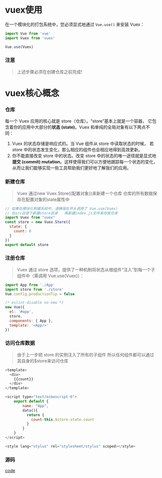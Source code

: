 # vuex使用
在一个模块化的打包系统中，您必须显式地通过 `Vue.use()` 来安装 Vuex：
``` js
import Vue from 'vue'
import Vuex from 'vuex'

Vue.use(Vuex)
```
### 注意
 > 上述步骤必须在创建仓库之前完成!

# vuex核心概念
### 仓库
每一个 Vuex 应用的核心就是 store（仓库）。“store”基本上就是一个容器，
它包含着你的应用中大部分的**状态 (state)**。Vuex 和单纯的全局对象有以下两点不同：
1. Vuex 的状态存储是响应式的。当 Vue 组件从 store 中读取状态的时候，
    若 store 中的状态发生变化，那么相应的组件也会相应地得到高效更新。
2. 你不能直接改变 store 中的状态。改变 store 中的状态的唯一途径就是显式地
    **提交 (commit) mutation**。这样使得我们可以方便地跟踪每一个状态的变化，
    从而让我们能够实现一些工具帮助我们更好地了解我们的应用。


### 新建仓库
> Vuex  通过new Vuex.Store({配置对象})来新建一个仓库
> 仓库的所有数据保存在配置对象的state属性中
``` js
// 如果在模块化构建系统中，请确保在开头调用了 Vue.use(Vuex)
// 在src目录下新建store目录   再新建index.js文件来存放仓库
import Vuex from "vuex" 
const store = new Vuex.Store({
  state: {
    count: 0
  }
})
export default store
```

### 注册仓库
> Vuex 通过 store 选项，提供了一种机制将状态从根组件“注入”到每一个子组件中（需调用 Vue.use(Vuex)）：
``` js
import App from './App'
import store from './store'
Vue.config.productionTip = false

/* eslint-disable no-new */
new Vue({
  el: '#app',
  store,
  components: { App },
  template: '<App/>'
})
```

### 访问仓库数据
> 由于上一步把 store 的实例注入了所有的子组件 所以任何组件都可以通过其自身的$store来访问仓库
``` js
<template>
  <div>
    {{count}}
  </div>
</template>

<script type="text/ecmascript-6">
    export default {
        name: "App",
        data(){
          return {
            count:this.$store.state.count
          }
        }
    }
</script>

<style lang="stylus" rel="stylesheet/stylus" scoped></style>
```


### 源码
  [code](code/store&state)









